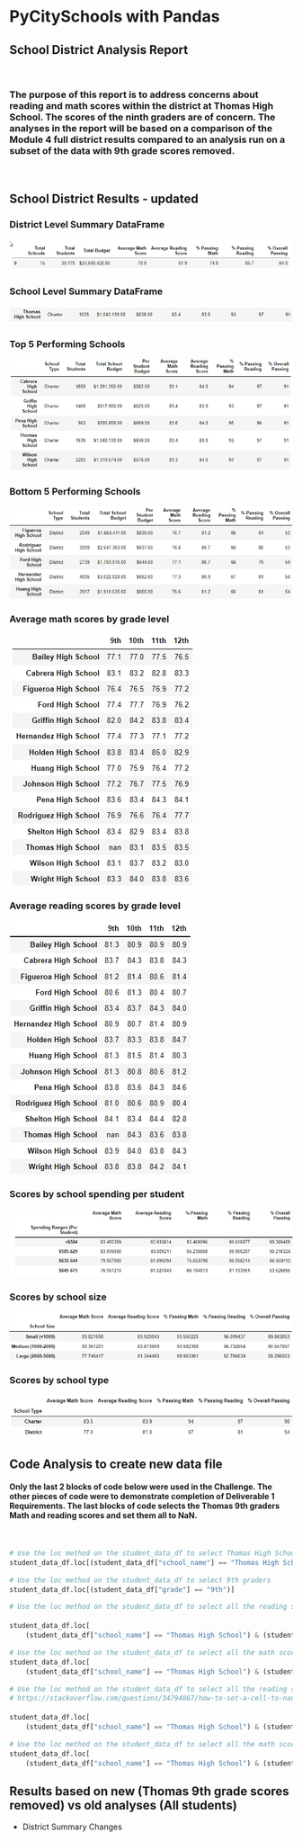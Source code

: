 # PyCitySchools with Pandas

## School District Analysis Report
` `  
### The purpose of this report is to address concerns about reading and math scores within the district at Thomas High School. The scores of the ninth graders are of concern. The analyses in the report will be based on a comparison of the Module 4 full district results compared to an analysis run on a subset of the data with 9th grade scores removed.
` `  
## School District Results - updated

### District Level Summary DataFrame
![district new](./Resources/DistrictSummaryNew.png)

### School Level Summary DataFrame
![school new](./Resources/SchoolSummaryNew.png)

### Top 5 Performing Schools
![Top new](./Resources/TopSchoolsNew.png)

### Bottom 5 Performing Schools
![Bottom new](./Resources/BottomSchoolsNew.png)

### Average math scores by grade level
![Math Grade new](./Resources/MathGradeNew.png)

### Average reading scores by grade level
![Read Grade new](./Resources/ReadingGradeNew.png)

### Scores by school spending per student
![Spending new](./Resources/SpendingNew.png)

### Scores by school size
![Size new](./Resources/SizeNew.png)

### Scores by school type
![Type new](./Resources/TypeNew.png)

## Code Analysis to create new data file
#### Only the last 2 blocks of code below were used in the Challenge. The other pieces of code were to demonstrate completion of Deliverable 1 Requirements. The last blocks of code selects the Thomas 9th graders Math and reading scores and set them all to NaN.
` `  
```python
# Use the loc method on the student_data_df to select Thomas High School
student_data_df.loc[(student_data_df["school_name"] == "Thomas High School")]
```
```python
# Use the loc method on the student_data_df to select 9th graders
student_data_df.loc[(student_data_df["grade"] == "9th")]
```
```python
# Use the loc method on the student_data_df to select all the reading scores from the 9th grade at Thomas High School 

student_data_df.loc[
    (student_data_df["school_name"] == "Thomas High School") & (student_data_df["grade"] == "9th"),"reading_score"]
```
```python
# Use the loc method on the student_data_df to select all the math scores from the 9th grade at Thomas High School
student_data_df.loc[
    (student_data_df["school_name"] == "Thomas High School") & (student_data_df["grade"] == "9th"),"math_score"]
```
```python
# Use the loc method on the student_data_df to select all the reading scores from the 9th grade at Thomas High School and replace them with NaN. Here is the website reference for the np=NaN code:
# https://stackoverflow.com/questions/34794067/how-to-set-a-cell-to-nan-in-a-pandas-dataframe

student_data_df.loc[
    (student_data_df["school_name"] == "Thomas High School") & (student_data_df["grade"] == "9th"),"reading_score"] = np.NaN
```
```python
# Use the loc method on the student_data_df to select all the math scores from the 9th grade at Thomas High School and replace them with NaN.
student_data_df.loc[
    (student_data_df["school_name"] == "Thomas High School") & (student_data_df["grade"] == "9th"),"math_score"] = np.NaN
```

## Results based on new (Thomas 9th grade scores removed) vs old analyses (All students)

- District Summary Changes
